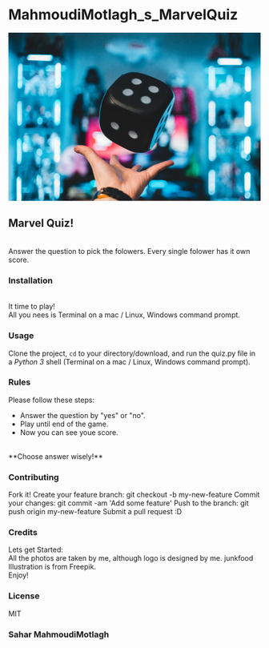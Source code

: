 # MahmoudiMotlagh_s_MarvelQuiz
![Marvel Quiz](game.jpg "game")

## Marvel Quiz!
<br>
Answer the question to pick the folowers. Every single folower has it own score.

### Installation
<br>
It time to play!
<br>
All you nees is Terminal on a mac / Linux, Windows command prompt.

### Usage
Clone the project, <code>cd</code> to your directory/download, and run the quiz.py file in a <em>Python 3</em> shell (Terminal on a mac / Linux, Windows command prompt).

### Rules
Please follow these steps:
<br>
+ Answer the question by "yes" or "no".  
+ Play until end of the game.  
+ Now you can see youe score.
<br>
**Choose answer wisely!**

### Contributing
Fork it!
Create your feature branch: git checkout -b my-new-feature
Commit your changes: git commit -am 'Add some feature'
Push to the branch: git push origin my-new-feature
Submit a pull request :D
### Credits
Lets get Started:
<br>
All the photos are taken by me, although logo is designed by me.
junkfood Illustration is from Freepik.
<br>
Enjoy!

### License 
MIT

### Sahar MahmoudiMotlagh